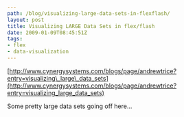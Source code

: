 ```yaml
---
path: /blog/visualizing-large-data-sets-in-flexflash/
layout: post
title: Visualizing LARGE Data Sets in flex/flash
date: 2009-01-09T08:45:51Z
tags:
- flex
- data-visualization
---
```


[http://www.cynergysystems.com/blogs/page/andrewtrice?entry=visualizing\_large\_data_sets](http://www.cynergysystems.com/blogs/page/andrewtrice?entry=visualizing_large_data_sets)

Some pretty large data sets going off here...